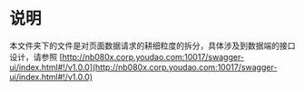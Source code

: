 # 说明

本文件夹下的文件是对页面数据请求的耕细粒度的拆分，具体涉及到数据端的接口设计，请参照 [http://nb080x.corp.youdao.com:10017/swagger-ui/index.html#!/v1.0.0](http://nb080x.corp.youdao.com:10017/swagger-ui/index.html#!/v1.0.0)
